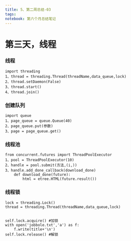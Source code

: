 ```yaml
---
title: 5、第二周总结-03
tags: 
notebook: 第六个月总结笔记
---
```



# 第三天，线程

### 线程
    import threading
    1、thread = threading.Thread(threadName,data_queue,lock)
    2、thread.setDaemon(False)
    3、thread.start()
    4、thread.join()

### 创建队列
    import queue
    1、page_queue = queue.Queue(40)
    2、page_queue.put(参数)
    3、page = page_queue.get()


### 线程池
    from concurrent.futures import ThreadPoolExecutor
    1、pool = ThreadPoolExecutor(10)
    2、handle = pool.submit(方法,(i,))
    3、handle.add_done_callback(download_done)
        def download_done(future):
            html = etree.HTML(future.result())

### 线程锁
    lock = threading.Lock()
    thread = threading.Thread(threadName,data_queue,lock)


    self.lock.acquire() #加锁
    with open('jobbole.txt','a') as f:
        f.write(title+'\n')
    self.lock.release() #解锁